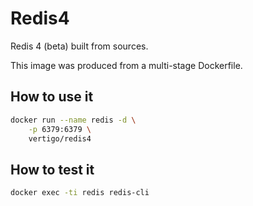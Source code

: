 Redis4
======

Redis 4 (beta) built from sources.

This image was produced from a multi-stage Dockerfile.

## How to use it

```sh
docker run --name redis -d \
    -p 6379:6379 \
    vertigo/redis4
```

## How to test it

```sh
docker exec -ti redis redis-cli
```
